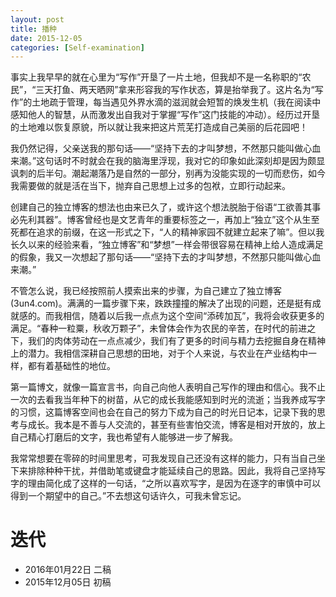 ```yaml
---
layout: post
title: 播种
date: 2015-12-05
categories: [Self-examination]
---
```

事实上我早早的就在心里为“写作”开垦了一片土地，但我却不是一名称职的“农民”，“三天打鱼、两天晒网”拿来形容我的写作状态，算是抬举我了。这片名为“写作”的土地疏于管理，每当遇见外界水滴的滋润就会短暂的焕发生机（我在阅读中感知他人的智慧，从而激发出自我对于掌握“写作”这门技能的冲动）。经历过开垦的土地难以恢复原貌，所以就让我来把这片荒芜打造成自己美丽的后花园吧！

我仍然记得，父亲送我的那句话——“坚持下去的才叫梦想，不然那只能叫做心血来潮。”这句话时不时就会在我的脑海里浮现，我对它的印象如此深刻却是因为颇显讽刺的后半句。潮起潮落乃是自然的一部分，别再为没能实现的一切而悲伤，如今我需要做的就是活在当下，抛弃自己思想上过多的包袱，立即行动起来。

创建自己的独立博客的想法也由来已久了，或许这个想法脱胎于俗语“工欲善其事必先利其器”。博客曾经也是文艺青年的重要标签之一，再加上“独立”这个从生至死都在追求的前缀，在这一形式之下，“人的精神家园不就建立起来了嘛”。但以我长久以来的经验来看，“独立博客”和“梦想”一样会带很容易在精神上给人造成满足的假象，我又一次想起了那句话——“坚持下去的才叫梦想，不然那只能叫做心血来潮。”

不管怎么说，我已经按照前人摸索出来的步骤，为自己建立了独立博客(3un4.com)。满满的一篇步骤下来，跌跌撞撞的解决了出现的问题，还是挺有成就感的。而我相信，随着以后我一点点为这个空间“添砖加瓦”，我将会收获更多的满足。“春种一粒粟，秋收万颗子”，未曾体会作为农民的辛苦，在时代的前进之下，我们的肉体劳动在一点点减少，我们有了更多的时间与精力去挖掘自身在精神上的潜力。我相信深耕自己思想的田地，对于个人来说，与农业在产业结构中一样，都有着基础性的地位。

第一篇博文，就像一篇宣言书，向自己向他人表明自己写作的理由和信心。我不止一次的去看我当年种下的树苗，从它的成长我能感知到时光的流逝；当我养成写字的习惯，这篇博客空间也会在自己的努力下成为自己的时光日记本，记录下我的思考与成长。我本是不善与人交流的，甚至有些害怕交流，博客是相对开放的，放上自己精心打磨后的文字，我也希望有人能够进一步了解我。

我常常想要在零碎的时间里思考，可我发现自己还没有这样的能力，只有当自己坐下来排除种种干扰，并借助笔或键盘才能延续自己的思路。因此，我将自己坚持写字的理由简化成了这样的一句话，“之所以喜欢写字，是因为在逐字的审慎中可以得到一个期望中的自己。”不去想这句话许久，可我未曾忘记。

# 迭代

* 2016年01月22日 二稿
* 2015年12月05日  初稿

